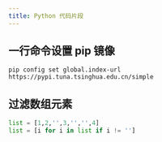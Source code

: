 ```yaml
---
title: Python 代码片段
---
```


## 一行命令设置 pip 镜像

```shell
pip config set global.index-url https://pypi.tuna.tsinghua.edu.cn/simple
```

## 过滤数组元素

```python
list = [1,2,'',3,'','',4]
list = [i for i in list if i != '']
```
